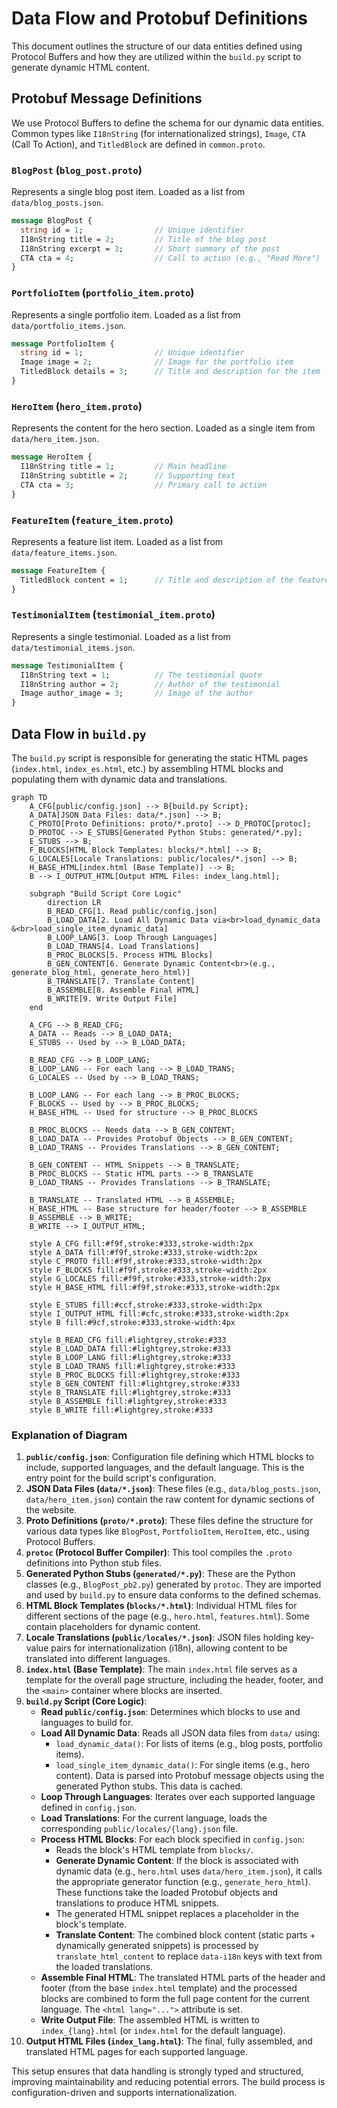 # Data Flow and Protobuf Definitions

This document outlines the structure of our data entities defined using Protocol Buffers and how they are utilized within the `build.py` script to generate dynamic HTML content.

## Protobuf Message Definitions

We use Protocol Buffers to define the schema for our dynamic data entities. Common types like `I18nString` (for internationalized strings), `Image`, `CTA` (Call To Action), and `TitledBlock` are defined in `common.proto`.

### `BlogPost` (`blog_post.proto`)
Represents a single blog post item. Loaded as a list from `data/blog_posts.json`.
```proto
message BlogPost {
  string id = 1;                // Unique identifier
  I18nString title = 2;         // Title of the blog post
  I18nString excerpt = 3;       // Short summary of the post
  CTA cta = 4;                  // Call to action (e.g., "Read More")
}
```

### `PortfolioItem` (`portfolio_item.proto`)
Represents a single portfolio item. Loaded as a list from `data/portfolio_items.json`.
```proto
message PortfolioItem {
  string id = 1;                // Unique identifier
  Image image = 2;              // Image for the portfolio item
  TitledBlock details = 3;      // Title and description for the item
}
```

### `HeroItem` (`hero_item.proto`)
Represents the content for the hero section. Loaded as a single item from `data/hero_item.json`.
```proto
message HeroItem {
  I18nString title = 1;         // Main headline
  I18nString subtitle = 2;      // Supporting text
  CTA cta = 3;                  // Primary call to action
}
```

### `FeatureItem` (`feature_item.proto`)
Represents a feature list item. Loaded as a list from `data/feature_items.json`.
```proto
message FeatureItem {
  TitledBlock content = 1;      // Title and description of the feature
}
```

### `TestimonialItem` (`testimonial_item.proto`)
Represents a single testimonial. Loaded as a list from `data/testimonial_items.json`.
```proto
message TestimonialItem {
  I18nString text = 1;          // The testimonial quote
  I18nString author = 2;        // Author of the testimonial
  Image author_image = 3;       // Image of the author
}
```

## Data Flow in `build.py`

The `build.py` script is responsible for generating the static HTML pages (`index.html`, `index_es.html`, etc.) by assembling HTML blocks and populating them with dynamic data and translations.

```mermaid
graph TD
    A_CFG[public/config.json] --> B{build.py Script};
    A_DATA[JSON Data Files: data/*.json] --> B;
    C_PROTO[Proto Definitions: proto/*.proto] --> D_PROTOC[protoc];
    D_PROTOC --> E_STUBS[Generated Python Stubs: generated/*.py];
    E_STUBS --> B;
    F_BLOCKS[HTML Block Templates: blocks/*.html] --> B;
    G_LOCALES[Locale Translations: public/locales/*.json] --> B;
    H_BASE_HTML[index.html (Base Template)] --> B;
    B --> I_OUTPUT_HTML[Output HTML Files: index_lang.html];

    subgraph "Build Script Core Logic"
        direction LR
        B_READ_CFG[1. Read public/config.json]
        B_LOAD_DATA[2. Load All Dynamic Data via<br>load_dynamic_data &<br>load_single_item_dynamic_data]
        B_LOOP_LANG[3. Loop Through Languages]
        B_LOAD_TRANS[4. Load Translations]
        B_PROC_BLOCKS[5. Process HTML Blocks]
        B_GEN_CONTENT[6. Generate Dynamic Content<br>(e.g., generate_blog_html, generate_hero_html)]
        B_TRANSLATE[7. Translate Content]
        B_ASSEMBLE[8. Assemble Final HTML]
        B_WRITE[9. Write Output File]
    end

    A_CFG --> B_READ_CFG;
    A_DATA -- Reads --> B_LOAD_DATA;
    E_STUBS -- Used by --> B_LOAD_DATA;

    B_READ_CFG --> B_LOOP_LANG;
    B_LOOP_LANG -- For each lang --> B_LOAD_TRANS;
    G_LOCALES -- Used by --> B_LOAD_TRANS;

    B_LOOP_LANG -- For each lang --> B_PROC_BLOCKS;
    F_BLOCKS -- Used by --> B_PROC_BLOCKS;
    H_BASE_HTML -- Used for structure --> B_PROC_BLOCKS

    B_PROC_BLOCKS -- Needs data --> B_GEN_CONTENT;
    B_LOAD_DATA -- Provides Protobuf Objects --> B_GEN_CONTENT;
    B_LOAD_TRANS -- Provides Translations --> B_GEN_CONTENT;

    B_GEN_CONTENT -- HTML Snippets --> B_TRANSLATE;
    B_PROC_BLOCKS -- Static HTML parts --> B_TRANSLATE
    B_LOAD_TRANS -- Provides Translations --> B_TRANSLATE;

    B_TRANSLATE -- Translated HTML --> B_ASSEMBLE;
    H_BASE_HTML -- Base structure for header/footer --> B_ASSEMBLE
    B_ASSEMBLE --> B_WRITE;
    B_WRITE --> I_OUTPUT_HTML;

    style A_CFG fill:#f9f,stroke:#333,stroke-width:2px
    style A_DATA fill:#f9f,stroke:#333,stroke-width:2px
    style C_PROTO fill:#f9f,stroke:#333,stroke-width:2px
    style F_BLOCKS fill:#f9f,stroke:#333,stroke-width:2px
    style G_LOCALES fill:#f9f,stroke:#333,stroke-width:2px
    style H_BASE_HTML fill:#f9f,stroke:#333,stroke-width:2px

    style E_STUBS fill:#ccf,stroke:#333,stroke-width:2px
    style I_OUTPUT_HTML fill:#cfc,stroke:#333,stroke-width:2px
    style B fill:#9cf,stroke:#333,stroke-width:4px

    style B_READ_CFG fill:#lightgrey,stroke:#333
    style B_LOAD_DATA fill:#lightgrey,stroke:#333
    style B_LOOP_LANG fill:#lightgrey,stroke:#333
    style B_LOAD_TRANS fill:#lightgrey,stroke:#333
    style B_PROC_BLOCKS fill:#lightgrey,stroke:#333
    style B_GEN_CONTENT fill:#lightgrey,stroke:#333
    style B_TRANSLATE fill:#lightgrey,stroke:#333
    style B_ASSEMBLE fill:#lightgrey,stroke:#333
    style B_WRITE fill:#lightgrey,stroke:#333
```

### Explanation of Diagram

1.  **`public/config.json`**: Configuration file defining which HTML blocks to include, supported languages, and the default language. This is the entry point for the build script's configuration.
2.  **JSON Data Files (`data/*.json`)**: These files (e.g., `data/blog_posts.json`, `data/hero_item.json`) contain the raw content for dynamic sections of the website.
3.  **Proto Definitions (`proto/*.proto`)**: These files define the structure for various data types like `BlogPost`, `PortfolioItem`, `HeroItem`, etc., using Protocol Buffers.
4.  **`protoc` (Protocol Buffer Compiler)**: This tool compiles the `.proto` definitions into Python stub files.
5.  **Generated Python Stubs (`generated/*.py`)**: These are the Python classes (e.g., `BlogPost_pb2.py`) generated by `protoc`. They are imported and used by `build.py` to ensure data conforms to the defined schemas.
6.  **HTML Block Templates (`blocks/*.html`)**: Individual HTML files for different sections of the page (e.g., `hero.html`, `features.html`). Some contain placeholders for dynamic content.
7.  **Locale Translations (`public/locales/*.json`)**: JSON files holding key-value pairs for internationalization (i18n), allowing content to be translated into different languages.
8.  **`index.html` (Base Template)**: The main `index.html` file serves as a template for the overall page structure, including the header, footer, and the `<main>` container where blocks are inserted.
9.  **`build.py` Script (Core Logic)**:
    *   **Read `public/config.json`**: Determines which blocks to use and languages to build for.
    *   **Load All Dynamic Data**: Reads all JSON data files from `data/` using:
        *   `load_dynamic_data()`: For lists of items (e.g., blog posts, portfolio items).
        *   `load_single_item_dynamic_data()`: For single items (e.g., hero content).
        Data is parsed into Protobuf message objects using the generated Python stubs. This data is cached.
    *   **Loop Through Languages**: Iterates over each supported language defined in `config.json`.
    *   **Load Translations**: For the current language, loads the corresponding `public/locales/{lang}.json` file.
    *   **Process HTML Blocks**: For each block specified in `config.json`:
        *   Reads the block's HTML template from `blocks/`.
        *   **Generate Dynamic Content**: If the block is associated with dynamic data (e.g., `hero.html` uses `data/hero_item.json`), it calls the appropriate generator function (e.g., `generate_hero_html`). These functions take the loaded Protobuf objects and translations to produce HTML snippets.
        *   The generated HTML snippet replaces a placeholder in the block's template.
        *   **Translate Content**: The combined block content (static parts + dynamically generated snippets) is processed by `translate_html_content` to replace `data-i18n` keys with text from the loaded translations.
    *   **Assemble Final HTML**: The translated HTML parts of the header and footer (from the base `index.html` template) and the processed blocks are combined to form the full page content for the current language. The `<html lang="...">` attribute is set.
    *   **Write Output File**: The assembled HTML is written to `index_{lang}.html` (or `index.html` for the default language).
10. **Output HTML Files (`index_lang.html`)**: The final, fully assembled, and translated HTML pages for each supported language.

This setup ensures that data handling is strongly typed and structured, improving maintainability and reducing potential errors. The build process is configuration-driven and supports internationalization.
